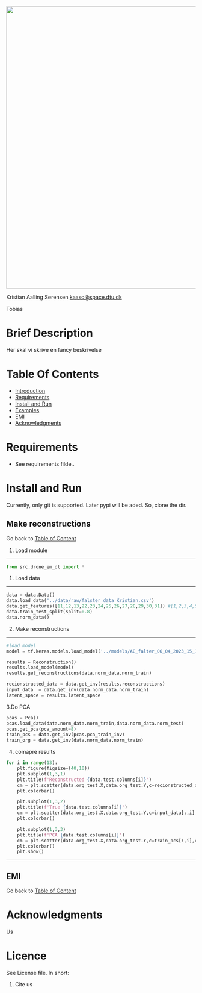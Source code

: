 
<img src="figs/test.png" width="750" align="center">


Kristian Aalling Sørensen
kaaso@space.dtu.dk


Tobias 


# Brief Description
<a class="anchor" id="intro"></a>

Her skal vi skrive en fancy beskrivelse


# Table Of Contents
<a class="anchor" id="content"></a>

-  [Introduction](#Introduction)
-  [Requirements](#Requirements)
-  [Install and Run](#Install-and-Run)
-  [Examples ](#use)
-  [EMI ](#emi)
-  [Acknowledgments](#Acknowledgments)



# Requirements
 <a class="anchor" id="Requirements"></a>

- See requirements filde..
# Install and Run
 <a class="anchor" id="Install-and-Run"></a>

Currently, only git is supported. Later pypi will be aded. So, clone the dir.




## Make reconstructions <a class="anchor" id="use"></a>
Go back to [Table of Content](#content)




1. Load module
------------

```python
from src.drone_em_dl import *
```


1. Load data
------------

```python
data = data.Data()
data.load_data('../data/raw/falster_data_Kristian.csv')
data.get_features([11,12,13,22,23,24,25,26,27,28,29,30,31]) #[1,2,3,4,5,6,7,8,9,10,11,12,13,14]  #[1,2,3,4,5,6,7,11,12,13,14,17,18,19,20,21,22,23,24,25,26,27,28,29,30,31]
data.train_test_split(split=0.8)
data.norm_data()

```

2. Make reconstructions
----------------
```python
#load model
model = tf.keras.models.load_model('../models/AE_falter_06_04_2023_15_1/best_model_AE_falter_06_04_2023_15_1.h5', custom_objects={'lr': get_lr_metric})

results = Reconstruction()
results.load_model(model)
results.get_reconstructions(data.norm_data.norm_train)

recionstructed_data = data.get_inv(results.reconstructions)
input_data  = data.get_inv(data.norm_data.norm_train)
latent_space = results.latent_space
```


3.Do PCA
```python
pcas = Pca()
pcas.load_data(data.norm_data.norm_train,data.norm_data.norm_test)
pcas.get_pca(pca_amount=8)
train_pcs = data.get_inv(pcas.pca_train_inv)
train_org = data.get_inv(data.norm_data.norm_train)
```




4. comapre results
```python
for i in range(13):
    plt.figure(figsize=(40,10))
    plt.subplot(1,3,1)
    plt.title(f'Reconstructed {data.test.columns[i]}')
    cm = plt.scatter(data.org_test.X,data.org_test.Y,c=recionstructed_data[:,i],cmap='jet',s=4)
    plt.colorbar()

    plt.subplot(1,3,2)
    plt.title(f'True {data.test.columns[i]}')
    cm = plt.scatter(data.org_test.X,data.org_test.Y,c=input_data[:,i],cmap='jet',s=4)
    plt.colorbar()

    plt.subplot(1,3,3)
    plt.title(f'PCA {data.test.columns[i]}')
    cm = plt.scatter(data.org_test.X,data.org_test.Y,c=train_pcs[:,i],cmap='jet',s=4)
    plt.colorbar()
    plt.show()
```



------------



## EMI <a class="anchor" id="emi"></a>
Go back to [Table of Content](#content)




# Acknowledgments
 <a class="anchor" id="Acknowledgments"></a>
Us

 # Licence
See License file. In short:

1. Cite us